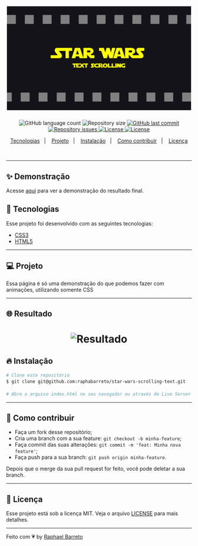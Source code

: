 <h1 align="center">
  <img alt="Star Wars" title="#delicinha" src=".github/logo.png" width="500px" />
  <br/>
</h1>

<p align="center">
  <img alt="GitHub language count" src="https://img.shields.io/github/languages/count/raphabarreto/star-wars-scrolling-text">

  <img alt="Repository size" src="https://img.shields.io/github/repo-size/raphabarreto/star-wars-scrolling-text">

  <a href="https://github.com/raphabarreto/star-wars-scrolling-text/commits/master">
    <img alt="GitHub last commit" src="https://img.shields.io/github/last-commit/raphabarreto/star-wars-scrolling-text">
  </a>

  <a href="https://github.com/raphabarreto/star-wars-scrolling-text/issues">
    <img alt="Repository issues" src="https://img.shields.io/github/issues/raphabarreto/star-wars-scrolling-text">
  </a>

  <a href="https://github.com/raphabarreto/star-wars-scrolling-text/blob/master/LICENSE.md">
    <img alt="License" src="https://img.shields.io/badge/license-MIT-brightgreen">
  <a>

  <a href="https://app.netlify.com/sites/star-wars-text-scrolling/deploys">
    <img alt="License" src="https://api.netlify.com/api/v1/badges/0ecab844-26c6-493e-a566-78bb1f760b85/deploy-status">
  <a>


</p>


<p align="center">
  <a href="#-tecnologias">Tecnologias</a>&nbsp;&nbsp;&nbsp;|&nbsp;&nbsp;&nbsp;
  <a href="#-projeto">Projeto</a>&nbsp;&nbsp;&nbsp;|&nbsp;&nbsp;&nbsp;
  <a href="#-instalação">Instalação</a>&nbsp;&nbsp;&nbsp;|&nbsp;&nbsp;&nbsp;
  <a href="#-instalação">Como contribuir</a>&nbsp;&nbsp;&nbsp;|&nbsp;&nbsp;&nbsp;
  <a href="#-licença">Licença</a>
</p>

<br>


---

## ✨ Demonstração
<p >Acesse <a href="https://star-wars-text-scrolling.raphabarreto.com.br/">aqui</a> para ver a demonstração do resultado final.</p>


## 🚀 Tecnologias

Esse projeto foi desenvolvido com as seguintes tecnologias:

- [CSS3](https://www.w3schools.com/css/default.asp)
- [HTML5](https://html.com/html5/)

---
## 💻 Projeto
Essa página é só uma demonstração do que podemos fazer com animações, utilizando somente CSS

---

## 🌐 Resultado
<h1 align="center">
    <img alt="Resultado" title="#delicinha" src=".github/star-wars.gif" />
</h1>

## 🔥 Instalação

```bash
# Clone este repositório
$ git clone git@github.com:raphabarreto/star-wars-scrolling-text.git

# Abre o arquivo index.html no seu navegador ou através do Live Server do Visual Studio Code
```
---
## 🤔 Como contribuir

- Faça um fork desse repositório;
- Cria uma branch com a sua feature: `git checkout -b minha-feature`;
- Faça commit das suas alterações: `git commit -m 'feat: Minha nova feature'`;
- Faça push para a sua branch: `git push origin minha-feature`.

Depois que o merge da sua pull request for feito, você pode deletar a sua branch.

---
## 🧾 Licença

Esse projeto está sob a licença MIT. Veja o arquivo [LICENSE](LICENSE.md) para mais detalhes.

---

Feito com 💗 by [Raphael Barreto](https://bit.ly/contato-linkedin)
